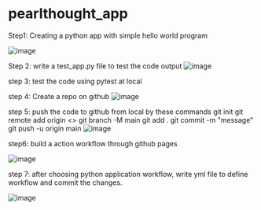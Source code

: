 # pearlthought_app

Step1: Creating a python app with simple hello world program

![image](https://github.com/Dev-hunt/pearlthought_app/assets/79158208/53b1e9c9-1894-4a53-bd38-885cd62546e8)

Step 2: write a test_app.py file to test the code output
![image](https://github.com/Dev-hunt/pearlthought_app/assets/79158208/b7e7ad8c-978f-4546-ad50-c02a27298185)

step 3: test the code using pytest at local

step 4: Create a repo on github 
![image](https://github.com/Dev-hunt/pearlthought_app/assets/79158208/a5075fdf-2070-429b-be7d-f8cf6f43d3f6)

step 5: push the code to github from local by these commands
git init
git remote add origin <>
git branch -M main
git add .
git commit -m "message"
git push -u origin main
![image](https://github.com/Dev-hunt/pearlthought_app/assets/79158208/e1d07dbc-9bc2-49a1-b3ea-b5c555240d05)

step6: build a action workflow through github pages

![image](https://github.com/Dev-hunt/pearlthought_app/assets/79158208/e229f3a7-0305-4182-8136-dba8eaf86600)

step 7: after choosing python application workflow, write yml file to define workflow and commit the changes.

![image](https://github.com/Dev-hunt/pearlthought_app/assets/79158208/0fdf5ce5-6c97-4085-81de-c17bc55de049)



